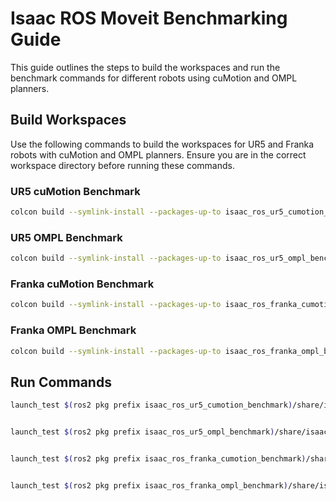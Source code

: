 # Isaac ROS Moveit Benchmarking Guide

This guide outlines the steps to build the workspaces and run the benchmark commands for different robots using cuMotion and OMPL planners.

## Build Workspaces

Use the following commands to build the workspaces for UR5 and Franka robots with cuMotion and OMPL planners. Ensure you are in the correct workspace directory before running these commands.

### UR5 cuMotion Benchmark

```bash
colcon build --symlink-install --packages-up-to isaac_ros_ur5_cumotion_benchmark
```

### UR5 OMPL Benchmark

```bash
colcon build --symlink-install --packages-up-to isaac_ros_ur5_ompl_benchmark
``` 

### Franka cuMotion Benchmark

```bash
colcon build --symlink-install --packages-up-to isaac_ros_franka_cumotion_benchmark
```

### Franka OMPL Benchmark

```bash
colcon build --symlink-install --packages-up-to isaac_ros_franka_ompl_benchmark
```

## Run Commands

```bash
launch_test $(ros2 pkg prefix isaac_ros_ur5_cumotion_benchmark)/share/isaac_ros_ur5_cumotion_benchmark/ur5_cumotion_benchmark_scripts/ur5_cumotion_mbm.py


launch_test $(ros2 pkg prefix isaac_ros_ur5_ompl_benchmark)/share/isaac_ros_ur5_ompl_benchmark/ur5_ompl_benchmark_scripts/ur5_ompl_mbm.py


launch_test $(ros2 pkg prefix isaac_ros_franka_cumotion_benchmark)/share/isaac_ros_franka_cumotion_benchmark/franka_cumotion_benchmark_scripts/franka_cumotion_mbm.py


launch_test $(ros2 pkg prefix isaac_ros_franka_ompl_benchmark)/share/isaac_ros_franka_ompl_benchmark/franka_ompl_benchmark_scripts/franka_ompl_mbm.py 
```